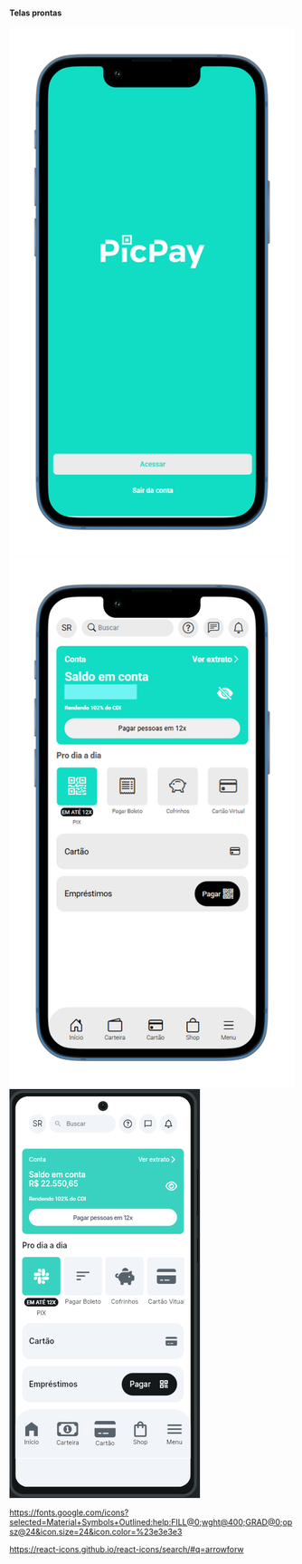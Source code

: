 #### Telas prontas

<img src="./screens/picPay-Login.png" alt="tela1" />
<img src="./screens/picPay-home.png" alt="tela1" />
<img src="./screens/layout.png" alt="tela1" />

https://fonts.google.com/icons?selected=Material+Symbols+Outlined:help:FILL@0;wght@400;GRAD@0;opsz@24&icon.size=24&icon.color=%23e3e3e3

https://react-icons.github.io/react-icons/search/#q=arrowforw